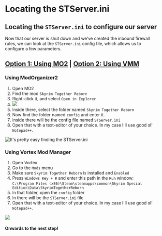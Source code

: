 # Locating the STServer.ini

## Locating the `STServer.ini` to configure our server

Now that our server is shut down and we've created the inbound firewall rules, we can look at the `STServer.ini` config file, which allows us to configure a few parameters.

## [Option 1: Using MO2](locating-the-stserver.ini.md#using-mo2) | [Option 2: Using VMM](locating-the-stserver.ini.md#using-vortex)

### **Using ModOrganizer2**

1. Open MO2
2. Find the mod `Skyrim Together Reborn`
3. Right-click it, and select `Open in Explorer`
4. ![](https://shx.is/5BzT3n7WX.png)
5. Inside there, select the folder named `Skyrim Together Reborn`
6. Now find the folder named `config` and enter it.
7. Inside there will be the config file named `STServer.ini`
8. Open that with a text-editor of your choice. In my case I'll use good ol' `Notepad++`.

![It's pretty easy finding the STServer.ini](https://shx.is/5BAazzE\_s.gif)

### **Using Vortex Mod Manager**

1. Open Vortex
2. Go to the `Mods` menu
3. Make sure `Skyrim Together Reborn` is installed and `Enabled`
4. Press `Windows Key + R` and enter this path in the `Run` window:\
   `C:\Program Files (x86)\Steam\steamapps\common\Skyrim Special Edition\Data\SkyrimTogetherReborn`
5. In that folder, open the `config` folder
6. In there will be the `STServer.ini` file
7. Open that with a text-editor of your choice. In my case I'll use good ol' `Notepad++`.

![](https://shx.is/5BOUJ9o1H.gif)

#### Onwards to the next step!
